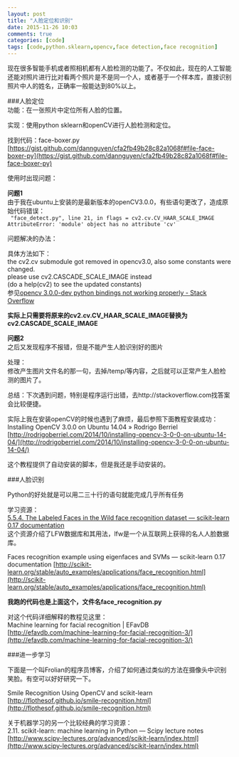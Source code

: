 ```yaml
---
layout: post
title: "人脸定位和识别"
date: 2015-11-26 10:03
comments: true
categories: [code]
tags: [code,python.sklearn,opencv,face detection,face recognition]
---
```

现在很多智能手机或者照相机都有人脸检测的功能了。不仅如此，现在的人工智能还能对照片进行比对看两个照片是不是同一个人，或者基于一个样本库，直接识别照片中人的姓名，正确率一般能达到80%以上。  

###人脸定位  
功能：在一张照片中定位所有人脸的位置。  

实现：使用python sklearn和openCV进行人脸检测和定位。  

找到代码：face-boxer.py  
[https://gist.github.com/dannguyen/cfa2fb49b28c82a1068f#file-face-boxer-py](https://gist.github.com/dannguyen/cfa2fb49b28c82a1068f#file-face-boxer-py)  

使用时出现问题：  

**问题1**  
由于我在ubuntu上安装的是最新版本的openCV3.0.0，有些语句更改了，造成原始代码错误：  
<code>
"face_detect.py", line 21, in flags = cv2.cv.CV_HAAR_SCALE_IMAGE AttributeError: 'module' object has no attribute 'cv'
</code>

问题解决的办法：  

具体方法如下：  
   the cv2.cv submodule got removed in opencv3.0, also some constants were changed.  
   please use cv2.CASCADE_SCALE_IMAGE instead  
   (do a help(cv2) to see the updated constants)  
参见[opencv 3.0.0-dev python bindings not working properly - Stack Overflow](http://stackoverflow.com/questions/30013009/opencv-3-0-0-dev-python-bindings-not-working-properly)  

**实际上只需要将原来的cv2.cv.CV_HAAR_SCALE_IMAGE替换为cv2.CASCADE_SCALE_IMAGE**  

**问题2**  
之后又发现程序不报错，但是不能产生人脸识别好的图片  

处理：  
修改产生图片文件名的那一句，去掉/temp/等内容，之后就可以正常产生人脸检测的图片了。  

总结：下次遇到问题，特别是程序运行出错，去http://stackoverflow.com找答案会比较便捷。  

实际上我在安装openCV的时候也遇到了麻烦，最后参照下面教程安装成功：  
Installing OpenCV 3.0.0 on Ubuntu 14.04 » Rodrigo Berriel  
[http://rodrigoberriel.com/2014/10/installing-opencv-3-0-0-on-ubuntu-14-04/](http://rodrigoberriel.com/2014/10/installing-opencv-3-0-0-on-ubuntu-14-04/)  

这个教程提供了自动安装的脚本，但是我还是手动安装的。  

###人脸识别  

Python的好处就是可以用二三十行的语句就能完成几乎所有任务  

学习资源：  
[5.5.4. The Labeled Faces in the Wild face recognition dataset — scikit-learn 0.17 documentation](http://scikit-learn.org/stable/datasets/labeled_faces.html)  
这个资源介绍了LFW数据库和其用法，lfw是一个从互联网上获得的名人人脸数据库。  

Faces recognition example using eigenfaces and SVMs — scikit-learn 0.17 documentation
[http://scikit-learn.org/stable/auto_examples/applications/face_recognition.html](http://scikit-learn.org/stable/auto_examples/applications/face_recognition.html)

<b>我跑的代码也是上面这个，文件名face_recognition.py</b> 

对这个代码详细解释的教程见这里：  
Machine learning for facial recognition | EFavDB  
[http://efavdb.com/machine-learning-for-facial-recognition-3/](http://efavdb.com/machine-learning-for-facial-recognition-3/)  

###进一步学习  

下面是一个叫Frolian的程序员博客，介绍了如何通过类似的方法在摄像头中识别笑脸。有空可以好好研究一下。  

Smile Recognition Using OpenCV and scikit-learn  
[http://flothesof.github.io/smile-recognition.html](http://flothesof.github.io/smile-recognition.html)  


关于机器学习的另一个比较经典的学习资源：  
2.11. scikit-learn: machine learning in Python — Scipy lecture notes  
[http://www.scipy-lectures.org/advanced/scikit-learn/index.html](http://www.scipy-lectures.org/advanced/scikit-learn/index.html)  